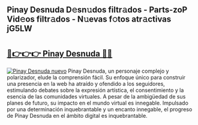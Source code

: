 ## Pinay Desnuda D𝚎sn𝚞dos filtr𝚊dos - Parts-zoP Vid𝚎os filtr𝚊dos - N𝚞evas f𝚘tos atr𝚊ctivas jG5LW

# <h2><a href="http://mb7yc4.tromn.icu/?c=Pinay+Desnuda">🔗👉👉👉 Pinay Desnuda 🔗🔗</a></h2>

[![Pinay Desnuda nuevo](https://i.imgur.com/pEAQMta.gif)](http://mb7yc4.tromn.icu/?c=Pinay+Desnuda)
Pinay Desnuda, un personaje complejo y polarizador, elude la comprensión fácil. Su enfoque único para construir una presencia en la web ha atraído y ofendido a los seguidores, estimulando debates sobre la expresión artística, el consentimiento y la esencia de las comunidades virtuales. A pesar de la ambigüedad de sus planes de futuro, su impacto en el mundo virtual es innegable. Impulsado por una determinación inquebrantable y un encanto innegable, el progreso de Pinay Desnuda en el ámbito digital es inquebrantable.
